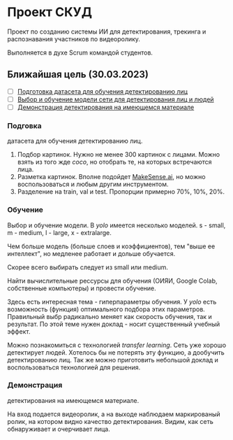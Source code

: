# Проект СКУД
Проект по созданию системы ИИ для детектирования, трекинга и распознавания участников по видеоролику.

Выполняется в духе Scrum командой студентов.
## Ближайшая цель (30.03.2023)
- [ ] [Подготовка датасета для обучения детектированию лиц](#подгоовка)
- [ ] [Выбор и обучение модели сети для детектирования лиц и людей](#обучение)
- [ ] [Демонстрация детектирования на имеющемся материале](#демонстрация)
### Подговка
датасета для обучения детектированию лиц.
1. Подбор картинок. Нужно не менее 300 картинок с лицами. Можно взять из того жде *coco*, но отобрать те, на которых встречаются лица.
2. Разметка картинок. Вполне подойдет [MakeSense.ai](https://www.makesense.ai/), но можно воспользоваться и любым другим инструментом.
3. Разделение на train, val и test. Пропорции примерно 70%, 10%, 20%.
### Обучение
Выбор и обучение модели. В *yolo* имеется несколько моделей. s - small, m - medium, l - large, x - extralarge.

Чем больше модель (больше слоев и коэффициентов), тем "выше ее интеллект", но медленее работает и дольше обучается.

Скорее всего выбирать следует из small или medium.

Найти вычислительные рессурсы для обучения (ОИЯИ, Google Colab, собственные компьютеры) и провести обучение.

Здесь есть интересная тема - гиперпараметры обучения. У *yolo* есть возможность (функция) оптимального подбора этих параметров.
Правильный выбр радикально меняет как скорость обучения, так и результат. По этой теме нужен доклад - носит существенный учебный эффект.

Можно познакомиться с технологией *transfer learning*. Сеть уже хорошо детектирует людей. Хотелось бы не потерять эту функцию, а дообучить детектированию лиц.
Так же можно приготовить небольшой доклад и воспользоваться технологией для решения.
### Демонстрация
детектирования на имеющемся материале.

На вход подается видеоролик, а на выходе наблюдаем маркированый ролик, на котором видно качество детектирования. Видим, как сеть обнаруживает и очерчивает лица.
